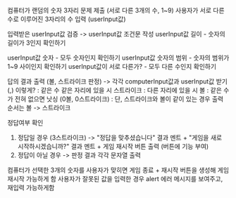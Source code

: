 컴퓨터가 랜덤의 숫자 3자리 문제 제출 (서로 다른 3개의 수, 1~9)
사용자가 서로 다른 수로 이루어진 3자리의 수 입력 (userInput값)

입력받은 userInput값 검증 -> userInput값 조건문 작성
userInput값 길이 - 숫자의 길이가 3인지 확인하기

userInput값 숫자 - 모두 숫자인지 확인하기 
userInput값 숫자의 범위 - 숫자의 범위가 1~9 사이인지 확인하기
userInput값이 서로 다른가? - 모두 다른 수인지 확인하기

답의 결과 출력 (볼, 스트라이크 판정) -> 각각 computerInput값과 userInput값 받기 (,) 이렇게?
: 같은 수 같은 자리에 있을 시 스트라이크
: 다른 자리에 있을 시 볼
: 같은 수가 전혀 없으면 낫싱 (0볼, 0스트라이크)
: 단, 스트라이크와 볼이 같이 있는 경우 출력 순서는 볼 -> 스트라이크

정답여부 확인
1. 정답일 경우 (3스트라이크) -> "정답을 맞추셨습니다" 결과 멘트 + "게임을 새로 시작하시겠습니까?" 결과 멘트 + 게임 재시작 버튼 출력 (버튼에 기능 부여)
2.  정답이 아닐 경우 -> 판정 결과 각각 문자열 출력


컴퓨터가 선택한 3개의 숫자를 사용자가 맞히면 게임 종료 + 재시작 버튼을 생성해 게임 재시작 가능하게 함
사용자가 잘못된 값을 입력한 경우 alert 에러 메시지를 보여주고, 재입력 가능하게함